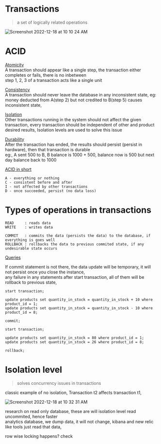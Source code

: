 # Transactions

> a set of logically related operations

![Screenshot 2022-12-18 at 10 10 24 AM](https://user-images.githubusercontent.com/16437905/208281794-3d3b312c-29b9-48c2-8c88-064a47bfa95f.png)


# ACID

<ins>Atomicity</ins>      
A transaction should appear like a single step, the transaction either completes or fails, there is no inbetween    
step 1, 2, 3 of a transaction acts like a single unit   

<ins>Consistency</ins>           
A transaction should never leave the database in any inconsistent state, eg: money deducted from A(step 2) but not credited to B(step 5) causes inconsistent state, 

<ins>Isolation</ins>    
Other transactions running in the system should not affect the given transaction, every transaction should be independent of other and product desired results, Isolation levels are used to solve this issue         

<ins>Durability</ins>   
After the transaction has ended, the results should persist (persist in hardware), then that transaction is durable       
eg:, A sent 500 to B, B balance is 1000 + 500, balance now is 500 but next day balance back to 1000 


<ins>ACID in short</ins>  
```
A - everything or nothing   
C - consistent before and after   
I - not affected by other transactions    
D - once succeeded, persist (no data loss)    
```
# Types of operations in transactions     

```
READ     : reads data        
WRITE    : writes data   

COMMIT   : commits the data (persists the data) to the database, if everything is goes well        
ROLLBACK : rollbacks the data to previous commited state, if any undesirable state occurs    
```

<ins>Queries</ins>    

If commit statement is not there, the data update will be temporary, it will not persist once you close the instance,   
any failure in any statements after start transaction, all of them will be rollback to previous state,    

```
start transaction;

update products set quantity_in_stock = quantity_in_stock + 10 where product_id = 1;
update products set quantity_in_stock = quantity_in_stock - 10 where product_id = 8;

commit;

start transaction;

update products set quantity_in_stock = 80 where product_id = 1;
update products set quantity_in_stock = 26 where product_id = 8;

rollback;
```

# Isolation level

> solves concurrency issues in transactions


classic example of no isolation, Transaction t2 affects transaction t1,

![Screenshot 2022-12-18 at 10 32 31 AM](https://user-images.githubusercontent.com/16437905/208282351-02d59a53-7ac8-421f-bdf2-4ba2764b7f13.png)



research on read only database, these are will isolation level read uncommited, hence faster      
analytics database, we dump data, it will not change, kibana and new relic like tools just read that data,


row wise locking  happens? check
